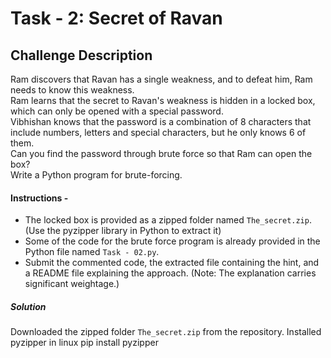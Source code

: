 # Task - 2: Secret of Ravan

## Challenge Description
Ram discovers that Ravan has a single weakness, and to defeat him, Ram needs to know this weakness.<br />
Ram learns that the secret to Ravan's weakness is hidden in a locked box, which can only be opened with a special password.<br />
Vibhishan knows that the password is a combination of 8 characters that include numbers, letters and special characters, but he only knows 6 of them.<br />
Can you find the password through brute force so that Ram can open the box?<br />
Write a Python program for brute-forcing.

#### Instructions -
- The locked box is provided as a zipped folder named `The_secret.zip`. (Use the pyzipper library in Python to extract it)
- Some of the code for the brute force program is already provided in the Python file named `Task - 02.py`.
- Submit the commented code, the extracted file containing the hint, and a README file explaining the approach. (Note: The explanation carries significant weightage.)
##### Solution 
Downloaded the zipped folder `The_secret.zip` from the repository.
Installed pyzipper in linux
    pip install pyzipper

